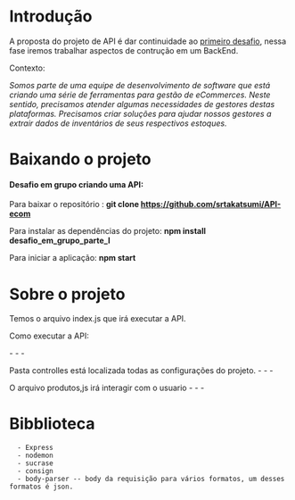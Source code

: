 # Introdução

A proposta do projeto de API é dar continuidade ao <a href="https://github.com/srtakatsumi/Gamma_Challenge">primeiro desafio</a>, nessa fase iremos trabalhar aspectos de contrução em um BackEnd.

<p> Contexto: </p>
      
 _Somos parte de uma equipe de desenvolvimento de software que está criando uma série de ferramentas para gestão de eCommerces. Neste sentido, precisamos atender algumas necessidades de gestores destas plataformas. Precisamos criar soluções para ajudar nossos gestores a extrair dados de inventários de seus respectivos estoques.</p>_ 
 

# Baixando o projeto

<h4>Desafio em grupo criando uma API:</h4>

Para baixar o repositório : <b>git clone https://github.com/srtakatsumi/API-ecom </b>

Para instalar as dependências do projeto: <b>npm install desafio_em_grupo_parte_I</b>

Para iniciar a aplicação: <b>npm start </b>


# Sobre o projeto

Temos o arquivo index.js que irá executar a API.

<p>Como executar a API:</p>
      - 
      -
      -
      
 Pasta controlles está localizada todas as configurações do projeto.
      - 
      -
      -
 
 O arquivo produtos,js irá interagir com o usuario 
      - 
      -
      -
# Bibblioteca

      - Express
      - nodemon
      - sucrase
      - consign
      - body-parser -- body da requisição para vários formatos, um desses formatos é json.
